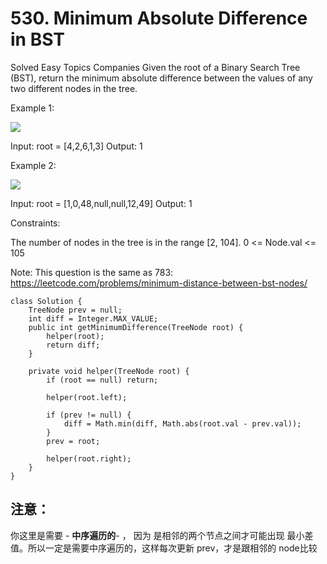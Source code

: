 # 530. Minimum Absolute Difference in BST
Solved
Easy
Topics
Companies
Given the root of a Binary Search Tree (BST), return the minimum absolute difference between the values of any two different nodes in the tree.

 

Example 1:

![](https://assets.leetcode.com/uploads/2021/02/05/bst1.jpg)

Input: root = [4,2,6,1,3]
Output: 1

Example 2:

![](https://assets.leetcode.com/uploads/2021/02/05/bst2.jpg)


Input: root = [1,0,48,null,null,12,49]
Output: 1
 

Constraints:

The number of nodes in the tree is in the range [2, 104].
0 <= Node.val <= 105
 

Note: This question is the same as 783: https://leetcode.com/problems/minimum-distance-between-bst-nodes/

```
class Solution {
    TreeNode prev = null;
    int diff = Integer.MAX_VALUE;
    public int getMinimumDifference(TreeNode root) {
        helper(root);
        return diff;
    }

    private void helper(TreeNode root) {
        if (root == null) return;
        
        helper(root.left);
        
        if (prev != null) {
            diff = Math.min(diff, Math.abs(root.val - prev.val));
        }
        prev = root;

        helper(root.right);
    }
}
```

## 注意：

你这里是需要 - **中序遍历的**- ， 因为 是相邻的两个节点之间才可能出现 最小差值。所以一定是需要中序遍历的，这样每次更新 prev，才是跟相邻的 node比较
